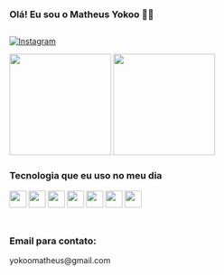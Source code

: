
### Olá! Eu sou o Matheus Yokoo 👋🏻

##

[![Instagram](https://img.shields.io/badge/Instagram-E4405F?style=for-the-badge&logo=instagram&logoColor=white)](https://www.instagram.com/japa.yokoo/)

<div>
  <img height="180px" src="https://github-readme-stats.vercel.app/api?username=111Yokoo&show_icons=true&theme=dracula">
  <img height="180px" src="https://github-readme-stats.vercel.app/api/top-langs/?username=111Yokoo&layout=compact&theme=dracula">
</div>

### Tecnologia que eu uso no meu dia

<div style="display: inline_block">
<img height="30px" src="https://cdn.jsdelivr.net/gh/devicons/devicon/icons/html5/html5-original.svg" />
<img height="30px" src="https://cdn.jsdelivr.net/gh/devicons/devicon/icons/css3/css3-original.svg" />
<img height="30px" src="https://cdn.jsdelivr.net/gh/devicons/devicon/icons/bootstrap/bootstrap-original.svg" />
<img height="30px" src="https://cdn.jsdelivr.net/gh/devicons/devicon/icons/javascript/javascript-original.svg" />
<img height="30px" src="https://cdn.jsdelivr.net/gh/devicons/devicon/icons/jquery/jquery-original.svg" />
<img height="30px" src="https://cdn.jsdelivr.net/gh/devicons/devicon/icons/php/php-original.svg" />
<img height="30px" src="https://cdn.jsdelivr.net/gh/devicons/devicon/icons/mysql/mysql-original.svg" />
</div><br>

##

### Email para contato:
<p> yokoomatheus@gmail.com </p>

